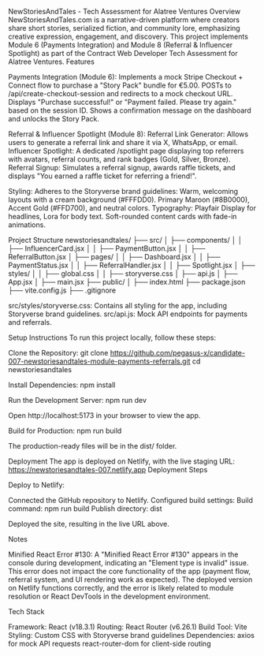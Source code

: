 NewStoriesAndTales - Tech Assessment for Alatree Ventures
Overview
NewStoriesAndTales.com is a narrative-driven platform where creators share short stories, serialized fiction, and community lore, emphasizing creative expression, engagement, and discovery. This project implements Module 6 (Payments Integration) and Module 8 (Referral & Influencer Spotlight) as part of the Contract Web Developer Tech Assessment for Alatree Ventures.
Features

Payments Integration (Module 6):
Implements a mock Stripe Checkout + Connect flow to purchase a "Story Pack" bundle for €5.00.
POSTs to /api/create-checkout-session and redirects to a mock checkout URL.
Displays "Purchase successful!" or "Payment failed. Please try again." based on the session ID.
Shows a confirmation message on the dashboard and unlocks the Story Pack.


Referral & Influencer Spotlight (Module 8):
Referral Link Generator: Allows users to generate a referral link and share it via X, WhatsApp, or email.
Influencer Spotlight: A dedicated /spotlight page displaying top referrers with avatars, referral counts, and rank badges (Gold, Silver, Bronze).
Referral Signup: Simulates a referral signup, awards raffle tickets, and displays "You earned a raffle ticket for referring a friend!".


Styling: Adheres to the Storyverse brand guidelines:
Warm, welcoming layouts with a cream background (#FFFDD0).
Primary Maroon (#8B0000), Accent Gold (#FFD700), and neutral colors.
Typography: Playfair Display for headlines, Lora for body text.
Soft-rounded content cards with fade-in animations.



Project Structure
newstoriesandtales/
├── src/
│   ├── components/
│   │   ├── InfluencerCard.jsx
│   │   ├── PaymentButton.jsx
│   │   ├── ReferralButton.jsx
│   ├── pages/
│   │   ├── Dashboard.jsx
│   │   ├── PaymentStatus.jsx
│   │   ├── ReferralHandler.jsx
│   │   ├── Spotlight.jsx
│   ├── styles/
│   │   ├── global.css
│   │   ├── storyverse.css
│   ├── api.js
│   ├── App.jsx
│   ├── main.jsx
├── public/
│   ├── index.html
├── package.json
├── vite.config.js
├── .gitignore


src/styles/storyverse.css: Contains all styling for the app, including Storyverse brand guidelines.
src/api.js: Mock API endpoints for payments and referrals.

Setup Instructions
To run this project locally, follow these steps:

Clone the Repository:
git clone https://github.com/pegasus-x/candidate-007-newstoriesandtales-module-payments-referrals.git
cd newstoriesandtales


Install Dependencies:
npm install


Run the Development Server:
npm run dev

Open http://localhost:5173 in your browser to view the app.

Build for Production:
npm run build

The production-ready files will be in the dist/ folder.


Deployment
The app is deployed on Netlify, with the live staging URL: https://newstoriesandtales-007.netlify.app
Deployment Steps

Deploy to Netlify:

Connected the GitHub repository to Netlify.
Configured build settings:
Build command: npm run build
Publish directory: dist


Deployed the site, resulting in the live URL above.



Notes

Minified React Error #130:
A "Minified React Error #130" appears in the console during development, indicating an "Element type is invalid" issue.
This error does not impact the core functionality of the app (payment flow, referral system, and UI rendering work as expected).
The deployed version on Netlify functions correctly, and the error is likely related to module resolution or React DevTools in the development environment.



Tech Stack

Framework: React (v18.3.1)
Routing: React Router (v6.26.1)
Build Tool: Vite
Styling: Custom CSS with Storyverse brand guidelines
Dependencies:
axios for mock API requests
react-router-dom for client-side routing

